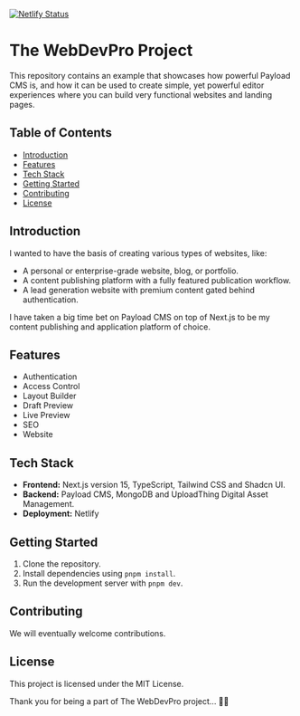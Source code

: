 [![Netlify Status](https://api.netlify.com/api/v1/badges/5c8333ae-8d43-4cae-bded-3c8199d196e4/deploy-status)](https://app.netlify.com/sites/webdevpro-web-project/deploys)

# The WebDevPro Project

This repository contains an example that showcases how powerful Payload CMS is, and how it
can be used to create simple, yet powerful editor experiences where you can build very
functional websites and landing pages.

## Table of Contents

- [Introduction](#introduction)
- [Features](#features)
- [Tech Stack](#tech-stack)
- [Getting Started](#getting-started)
- [Contributing](#contributing)
- [License](#license)

## Introduction

I wanted to have the basis of creating various types of websites, like:

- A personal or enterprise-grade website, blog, or portfolio.
- A content publishing platform with a fully featured publication workflow.
- A lead generation website with premium content gated behind authentication.

I have taken a big time bet on Payload CMS on top of Next.js to be my content publishing
and application platform of choice.

## Features

- Authentication
- Access Control
- Layout Builder
- Draft Preview
- Live Preview
- SEO
- Website

## Tech Stack

- **Frontend:** Next.js version 15, TypeScript, Tailwind CSS and Shadcn UI.
- **Backend:** Payload CMS, MongoDB and UploadThing Digital Asset Management.
- **Deployment:** Netlify

## Getting Started

1. Clone the repository.
2. Install dependencies using `pnpm install`.
3. Run the development server with `pnpm dev`.

## Contributing

We will eventually welcome contributions.

## License

This project is licensed under the MIT License.

Thank you for being a part of The WebDevPro project... 🚀✨
